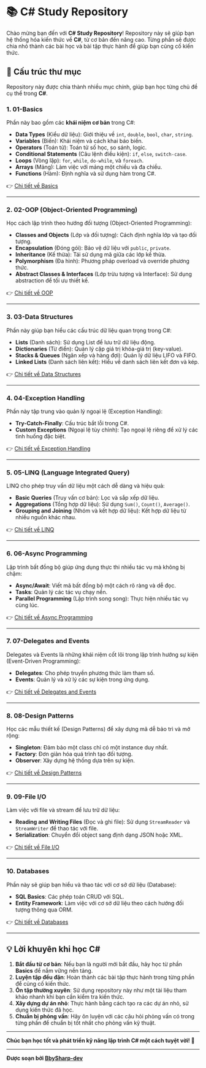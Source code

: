 # 📚 **C# Study Repository**

Chào mừng bạn đến với **C# Study Repository**! Repository này sẽ giúp bạn hệ thống hóa kiến thức về **C#**, từ cơ bản đến nâng cao. Từng phần sẽ được chia nhỏ thành các bài học và bài tập thực hành để giúp bạn củng cố kiến thức.

## 📂 **Cấu trúc thư mục**

Repository này được chia thành nhiều mục chính, giúp bạn học từng chủ đề cụ thể trong **C#**.

### 1. **01-Basics**

Phần này bao gồm các **khái niệm cơ bản** trong C#:

- **Data Types** (Kiểu dữ liệu): Giới thiệu về `int`, `double`, `bool`, `char`, `string`.
- **Variables** (Biến): Khái niệm và cách khai báo biến.
- **Operators** (Toán tử): Toán tử số học, so sánh, logic.
- **Conditional Statements** (Câu lệnh điều kiện): `if`, `else`, `switch-case`.
- **Loops** (Vòng lặp): `for`, `while`, `do-while`, và `foreach`.
- **Arrays** (Mảng): Làm việc với mảng một chiều và đa chiều.
- **Functions** (Hàm): Định nghĩa và sử dụng hàm trong C#.

👉 [Chi tiết về Basics](01-Basics/README.md)

---

### 2. **02-OOP (Object-Oriented Programming)**

Học cách lập trình theo hướng đối tượng (Object-Oriented Programming):

- **Classes and Objects** (Lớp và đối tượng): Cách định nghĩa lớp và tạo đối tượng.
- **Encapsulation** (Đóng gói): Bảo vệ dữ liệu với `public`, `private`.
- **Inheritance** (Kế thừa): Tái sử dụng mã giữa các lớp kế thừa.
- **Polymorphism** (Đa hình): Phương pháp overload và override phương thức.
- **Abstract Classes & Interfaces** (Lớp trừu tượng và Interface): Sử dụng abstraction để tối ưu thiết kế.

👉 [Chi tiết về OOP](02-OOP/README.md)

---

### 3. **03-Data Structures**

Phần này giúp bạn hiểu các cấu trúc dữ liệu quan trọng trong C#:

- **Lists** (Danh sách): Sử dụng List để lưu trữ dữ liệu động.
- **Dictionaries** (Từ điển): Quản lý cặp giá trị khóa-giá trị (key-value).
- **Stacks & Queues** (Ngăn xếp và hàng đợi): Quản lý dữ liệu LIFO và FIFO.
- **Linked Lists** (Danh sách liên kết): Hiểu về danh sách liên kết đơn và kép.

👉 [Chi tiết về Data Structures](03-DataStructures/README.md)

---

### 4. **04-Exception Handling**

Phần này tập trung vào quản lý ngoại lệ (Exception Handling):

- **Try-Catch-Finally**: Cấu trúc bắt lỗi trong C#.
- **Custom Exceptions** (Ngoại lệ tùy chỉnh): Tạo ngoại lệ riêng để xử lý các tình huống đặc biệt.

👉 [Chi tiết về Exception Handling](04-ExceptionHandling/README.md)

---

### 5. **05-LINQ (Language Integrated Query)**

LINQ cho phép truy vấn dữ liệu một cách dễ dàng và hiệu quả:

- **Basic Queries** (Truy vấn cơ bản): Lọc và sắp xếp dữ liệu.
- **Aggregations** (Tổng hợp dữ liệu): Sử dụng `Sum()`, `Count()`, `Average()`.
- **Grouping and Joining** (Nhóm và kết hợp dữ liệu): Kết hợp dữ liệu từ nhiều nguồn khác nhau.

👉 [Chi tiết về LINQ](05-LINQ/README.md)

---

### 6. **06-Async Programming**

Lập trình bất đồng bộ giúp ứng dụng thực thi nhiều tác vụ mà không bị chậm:

- **Async/Await**: Viết mã bất đồng bộ một cách rõ ràng và dễ đọc.
- **Tasks**: Quản lý các tác vụ chạy nền.
- **Parallel Programming** (Lập trình song song): Thực hiện nhiều tác vụ cùng lúc.

👉 [Chi tiết về Async Programming](06-AsyncProgramming/README.md)

---

### 7. **07-Delegates and Events**

Delegates và Events là những khái niệm cốt lõi trong lập trình hướng sự kiện (Event-Driven Programming):

- **Delegates**: Cho phép truyền phương thức làm tham số.
- **Events**: Quản lý và xử lý các sự kiện trong ứng dụng.

👉 [Chi tiết về Delegates and Events](07-DelegatesAndEvents/README.md)

---

### 8. **08-Design Patterns**

Học các mẫu thiết kế (Design Patterns) để xây dựng mã dễ bảo trì và mở rộng:

- **Singleton**: Đảm bảo một class chỉ có một instance duy nhất.
- **Factory**: Đơn giản hóa quá trình tạo đối tượng.
- **Observer**: Xây dựng hệ thống dựa trên sự kiện.

👉 [Chi tiết về Design Patterns](08-DesignPatterns/README.md)

---

### 9. **09-File I/O**

Làm việc với file và stream để lưu trữ dữ liệu:

- **Reading and Writing Files** (Đọc và ghi file): Sử dụng `StreamReader` và `StreamWriter` để thao tác với file.
- **Serialization**: Chuyển đổi object sang định dạng JSON hoặc XML.

👉 [Chi tiết về File I/O](09-FileIO/README.md)

---

### 10. **Databases**

Phần này sẽ giúp bạn hiểu và thao tác với cơ sở dữ liệu (Database):

- **SQL Basics**: Các phép toán CRUD với SQL.
- **Entity Framework**: Làm việc với cơ sở dữ liệu theo cách hướng đối tượng thông qua ORM.

👉 [Chi tiết về Databases](10-Databases/README.md)

---

## 💡 **Lời khuyên khi học C#**

1. **Bắt đầu từ cơ bản**: Nếu bạn là người mới bắt đầu, hãy học từ phần **Basics** để nắm vững nền tảng.
2. **Luyện tập đều đặn**: Hoàn thành các bài tập thực hành trong từng phần để củng cố kiến thức.
3. **Ôn tập thường xuyên**: Sử dụng repository này như một tài liệu tham khảo nhanh khi bạn cần kiểm tra kiến thức.
4. **Xây dựng dự án nhỏ**: Thực hành bằng cách tạo ra các dự án nhỏ, sử dụng kiến thức đã học.
5. **Chuẩn bị phỏng vấn**: Hãy ôn luyện với các câu hỏi phỏng vấn có trong từng phần để chuẩn bị tốt nhất cho phỏng vấn kỹ thuật.

---

**Chúc bạn học tốt và phát triển kỹ năng lập trình C# một cách tuyệt vời! 🚀**

---

**Được soạn bởi [BbySharp-dev](https://github.com/BbySharp-dev)**
